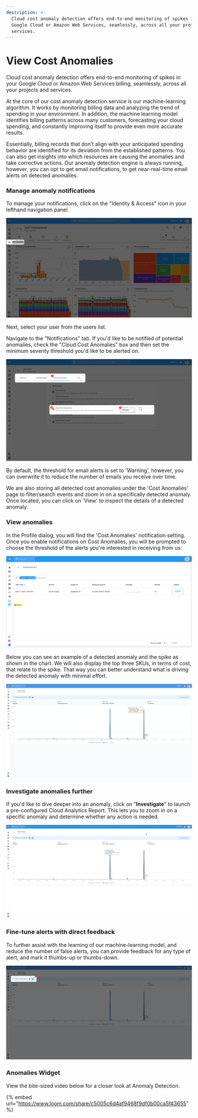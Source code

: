 ```yaml
---
description: >-
  Cloud cost anomaly detection offers end-to-end monitoring of spikes in your
  Google Cloud or Amazon Web Services, seamlessly, across all your projects and
  services.
---
```


# View Cost Anomalies

Cloud cost anomaly detection offers end-to-end monitoring of spikes in your Google Cloud or Amazon Web Services billing, seamlessly, across all your projects and services.

At the core of our cost anomaly detection service is our machine-learning algorithm. It works by monitoring billing data and analyzing the trend of spending in your environment. In addition, the machine learning model identifies billing patterns across many customers, forecasting your cloud spending, and constantly improving itself to provide even more accurate results.

Essentially, billing records that don’t align with your anticipated spending behavior are identified for its deviation from the established patterns. You can also get insights into which resources are causing the anomalies and take corrective actions. Our anomaly detection engine is always running, however, you can opt to get email notifications, to get near-real-time email alerts on detected anomalies. 

### Manage anomaly notifications

To manage your notifications, click on the "Identity & Access" icon in your lefthand navigation panel.

![](../.gitbook/assets/cleanshot-2021-07-26-at-10.47.01.jpg)

Next, select your user from the users list.

Navigate to the "Notifications" tab. If you'd like to be notified of potential anomalies, check the "Cloud Cost Anomalies" box and then set the minimum severity threshold you'd like to be alerted on.

![](../.gitbook/assets/cleanshot-2021-07-26-at-10.50.02.jpg)

By default, the threshold for email alerts is set to 'Warning', however, you can overwrite it to reduce the number of emails you receive over time.

We are also storing all detected cost anomalies under the 'Cost Anomalies' page to filter/search events and zoom in on a specifically detected anomaly. Once located, you can click on 'View' to inspect the details of a detected anomaly.

### View anomalies

In the Profile dialog, you will find the 'Cost Anomalies' notification setting. Once you enable notifications on Cost Anomalies, you will be prompted to choose the threshold of the alerts you're interested in receiving from us:

![](../.gitbook/assets/anomaly-detect-page.png)

Below you can see an example of a detected anomaly and the spike as shown in the chart. We will also display the top three SKUs, in terms of cost, that relate to the spike. That way you can better understand what is driving the detected anomaly with minimal effort.

![Detected anomaly where the &quot;BigQuery - Analysis&quot; SKU is the culprit](../.gitbook/assets/image%20%2810%29.png)

### Investigate anomalies further

If you'd like to dive deeper into an anomaly, click on "**Investigate**" to launch a pre-configured Cloud Analytics Report. This lets you to zoom in on a specific anomaly and determine whether any action is needed.

![Investigating a detected anomaly in a Cloud Analytics Report](../.gitbook/assets/cleanshot-2021-03-05-at-09.54.49.gif)

### Fine-tune alerts with direct feedback

To further assist with the learning of our machine-learning model, and reduce the number of false alerts, you can provide feedback for any type of alert, and mark it thumbs-up or thumbs-down.

![](../.gitbook/assets/image%20%2815%29.png)

### Anomalies Widget

View the bite-sized video below for a closer look at Anomaly Detection.

{% embed url="https://www.loom.com/share/c5005c6d4af9468f9df0b00ca5f43655" %}

